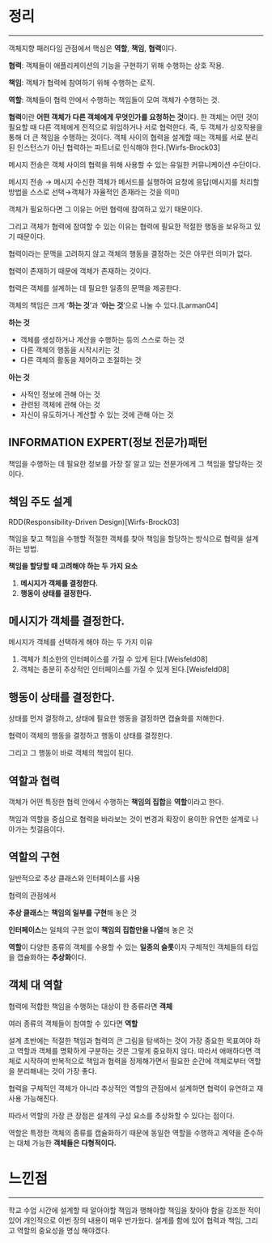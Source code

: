 # 정리

---

객체지향 패러다임 관점에서 핵심은 **역할**, **책임**, **협력**이다.

**협력**: 객체들이 애플리케이션의 기능을 구현하기 위해 수행하는 상호 작용.

**책임**: 객체가 협력에 참여하기 위해 수행하는 로직.

**역할**: 객체들이 협력 안에서 수행하는 책임들이 모여 객체가 수행하는 것.

**협력**이란 **어떤 객체가 다른 객체에게 무엇인가를 요청하는 것**이다. 한 객체는 어떤 것이 필요할 때 다른 객체에게 전적으로 위임하거나 서로 협력한다. 즉, 두 객체가 상호작용을 통해 더 큰 책임을 수행하는 것이다. 객체 사이의 협력을 설계할 때는 객체를 서로 분리된 인스턴스가 아닌 협력하는 파트너로 인식해야 한다.[Wirfs-Brock03]

메시지 전송은 객체 사이의 협력을 위해 사용할 수 있는 유일한 커뮤니케이션 수단이다.

메시지 전송 → 메시지 수신한 객체가 메서드를 실행하여 요청에 응답(메시지를 처리할 방법을 스스로 선택→객체가 자율적인 존재라는 것을 의미)

객체가 필요하다면 그 이유는 어떤 협력에 참여하고 있기 때문이다.

그리고 객체가 협력에 참여할 수 있는 이유는 협력에 필요한 적절한 행동을 보유하고 있기 때문이다.

협력이라는 문맥을 고려하지 않고 객체의 행동을 결정하는 것은 아무런 의미가 없다.

협력이 존재하기 때문에 객체가 존재하는 것이다.

협력은 객체를 설계하는 데 필요한 일종의 문맥을 제공한다.

객체의 책임은 크게 ‘**하는 것**’과 ‘**아는 것**’으로 나눌 수 있다.[Larman04]

**하는 것**

- 객체를 생성하거나 계산을 수행하는 등의 스스로 하는 것
- 다른 객체의 행동을 시작시키는 것
- 다른 객체의 활동을 제어하고 조절하는 것

**아는 것**

- 사적인 정보에 관해 아는 것
- 관련된 객체에 관해 아는 것
- 자신이 유도하거나 계산할 수 있는 것에 관해 아는 것

## INFORMATION EXPERT(정보 전문가)패턴

책임을 수행하는 데 필요한 정보를 가장 잘 알고 있는 전문가에게 그 책임을 할당하는 것이다.

## 책임 주도 설계

RDD(Responsibility-Driven Design)[Wirfs-Brock03]

책임을 찾고 책임을 수행할 적절한 객체를 찾아 책임을 할당하는 방식으로 협력을 설계하는 방법.

**책임을 할당할 때 고려해야 하는 두 가지 요소**

1. **메시지가 객체를 결정한다.**
2. **행동이 상태를 결정한다.**

## 메시지가 객체를 결정한다.

메시지가 객체를 선택하게 해야 하는 두 가지 이유

1. 객체가 최소한의 인터페이스를 가질 수 있게 된다.[Weisfeld08]
2. 객체는 충분히 추상적인 인터페이스를 가질 수 있게 된다.[Weisfeld08]

## 행동이 상태를 결정한다.

상태를 먼저 결정하고, 상태에 필요한 행동을 결정하면 캡슐화를 저해한다.

협력이 객체의 행동을 결정하고 행동이 상태를 결정한다.

그리고 그 행동이 바로 객체의 책임이 된다.

## 역할과 협력

객체가 어떤 특정한 협력 안에서 수행하는 **책임의 집합**을 **역할**이라고 한다.

책임과 역할을 중심으로 협력을 바라보는 것이 변경과 확장이 용이한 유연한 설계로 나아가는 첫걸음이다.

## 역할의 구현

일반적으로 추상 클래스와 인터페이스를 사용

협력의 관점에서

**추상 클래스**는 **책임의 일부를 구현**해 놓은 것

**인터페이스**는 일체의 구현 없이 **책임의 집합만을 나열**해 놓은 것

**역할**이 다양한 종류의 객체를 수용할 수 있는 **일종의 슬롯**이자 구체적인 객체들의 타입을 캡슐화하는 **추상화**이다.

## 객체 대 역할

협력에 적합한 책임을 수행하는 대상이 한 종류라면 **객체**

여러 종류의 객체들이 참여할 수 있다면 **역할**

설계 초반에는 적절한 책임과 협력의 큰 그림을 탐색하는 것이 가장 중요한 목표여야 하고 역할과 객체를 명확하게 구분하는 것은 그렇게 중요하지 않다. 따라서 애매하다면 객체로 시작하여 반복적으로 책임과 협력을 정제해가면서 필요한 순간에 객체로부터 역할을 분리해내는 것이 가장 좋다.

협력을 구체적인 객체가 아니라 추상적인 역할의 관점에서 설계하면 협력이 유연하고 재사용 가능해진다.

따라서 역할의 가장 큰 장점은 설계의 구성 요소를 추상화할 수 있다는 점이다.

역할은 특정한 객체의 종류를 캡슐화하기 때문에 동일한 역할을 수행하고 계약을 준수하는 대체 가능한 **객체들은 다형적이다.**

# 느낀점

---

학교 수업 시간에 설계할 때 알아야할 책임과 행해야할 책임을 찾아야 함을 강조한 적이 있어 개인적으로 이번 장의 내용이 매우 반가웠다. 설계를 함에 있어 협력과 책임, 그리고 역할의 중요성을 명심 해야겠다.
